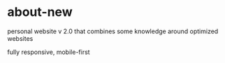 # about-new

personal website v 2.0 that combines some knowledge around optimized websites

fully responsive, mobile-first 

